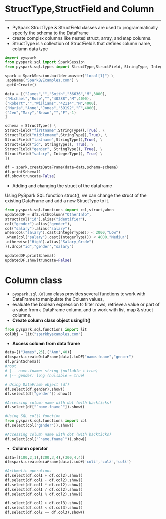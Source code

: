 # StructType,StructField and Column

---
* PySpark StructType & StructField classes are used to programmatically specify the schema to the DataFrame 
* create complex columns like nested struct, array, and map columns. 
* StructType is a collection of StructField’s that defines column name, column data type

```python
import pyspark
from pyspark.sql import SparkSession
from pyspark.sql.types import StructType,StructField, StringType, IntegerType

spark = SparkSession.builder.master("local[1]") \
.appName('SparkByExamples.com') \
.getOrCreate()

data = [("James","","Smith","36636","M",3000),
("Michael","Rose","","40288","M",4000),
("Robert","","Williams","42114","M",4000),
("Maria","Anne","Jones","39192","F",4000),
("Jen","Mary","Brown","","F",-1)
]

schema = StructType([ \
StructField("firstname",StringType(),True), \
StructField("middlename",StringType(),True), \
StructField("lastname",StringType(),True), \
StructField("id", StringType(), True), \
StructField("gender", StringType(), True), \
StructField("salary", IntegerType(), True) \
])

df = spark.createDataFrame(data=data,schema=schema)
df.printSchema()
df.show(truncate=False)
```
* Adding and changing the struct of the dataframe

Using PySpark SQL function struct(), we can change the struct of the existing DataFrame and add a new StructType to it.
```python
from pyspark.sql.functions import col,struct,when
updatedDF = df2.withColumn("OtherInfo",
struct(col("id").alias("identifier"),
col("gender").alias("gender"),
col("salary").alias("salary"),
when(col("salary").cast(IntegerType()) < 2000,"Low")
.when(col("salary").cast(IntegerType()) < 4000,"Medium")
.otherwise("High").alias("Salary_Grade")
)).drop("id","gender","salary")

updatedDF.printSchema()
updatedDF.show(truncate=False)
```

# Column class
* `pyspark.sql.Column` class provides several functions to work with DataFrame to manipulate the Column values, 
* evaluate the boolean expression to filter rows, retrieve a value or part of a value from a DataFrame column, and to work with list, map & struct columns.
* **Create column class object using lit()**
```python
from pyspark.sql.functions import lit
colObj = lit("sparkbyexamples.com")
```
* **Access column from data frame**
```python
data=[("James",23),("Ann",40)]
df=spark.createDataFrame(data).toDF("name.fname","gender")
df.printSchema()
#root
# |-- name.fname: string (nullable = true)
# |-- gender: long (nullable = true)

# Using DataFrame object (df)
df.select(df.gender).show()
df.select(df["gender"]).show()

#Accessing column name with dot (with backticks)
df.select(df["`name.fname`"]).show()

#Using SQL col() function
from pyspark.sql.functions import col
df.select(col("gender")).show()

#Accessing column name with dot (with backticks)
df.select(col("`name.fname`")).show()
```
* **Column  operator**
```python
data=[(100,2,1),(200,3,4),(300,4,4)]
df=spark.createDataFrame(data).toDF("col1","col2","col3")

#Arthmetic operations
df.select(df.col1 + df.col2).show()
df.select(df.col1 - df.col2).show()
df.select(df.col1 * df.col2).show()
df.select(df.col1 / df.col2).show()
df.select(df.col1 % df.col2).show()

df.select(df.col2 > df.col3).show()
df.select(df.col2 < df.col3).show()
df.select(df.col2 == df.col3).show()
```